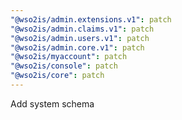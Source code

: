```yaml
---
"@wso2is/admin.extensions.v1": patch
"@wso2is/admin.claims.v1": patch
"@wso2is/admin.users.v1": patch
"@wso2is/admin.core.v1": patch
"@wso2is/myaccount": patch
"@wso2is/console": patch
"@wso2is/core": patch
---
```


Add system schema
